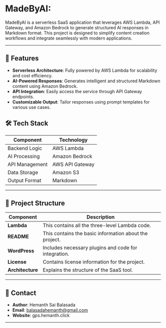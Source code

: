 # MadeByAI: 

MadeByAI is a serverless SaaS application that leverages AWS Lambda, API Gateway, and Amazon Bedrock to generate structured AI responses in Markdown format. This project is designed to simplify content creation workflows and integrate seamlessly with modern applications.

---

## 🚀 Features

- **Serverless Architecture**: Fully powered by AWS Lambda for scalability and cost efficiency.
- **AI-Powered Responses**: Generates intelligent and structured Markdown content using Amazon Bedrock.
- **API Integration**: Easily access the service through API Gateway endpoints.
- **Customizable Output**: Tailor responses using prompt templates for various use cases.

## 🛠️ Tech Stack

| Component          | Technology                    |
|---------------------|-------------------------------|
| Backend Logic       | AWS Lambda                   |
| AI Processing       | Amazon Bedrock               |
| API Management      | AWS API Gateway              |
| Data Storage        | Amazon S3                    |
| Output Format       | Markdown                     |

---

## 📂 Project Structure

| **Component**       | **Description**                                |
|---------------------|-----------------------------------------------|
| **Lambda**          | This contains all the three-level Lambda code. |
| **README**          | This contains the basic information about the project. |
| **WordPress**       | Includes necessary plugins and code for integration. |
| **License**         | Contains license information for the project. |
| **Architecture**    | Explains the structure of the SaaS tool.       |



---

## 💬 Contact

- **Author**: Hemanth Sai Balasada
- **Email**: balasadahemanth@gmail.com
- **Website**: gps.hemanth.click

---

